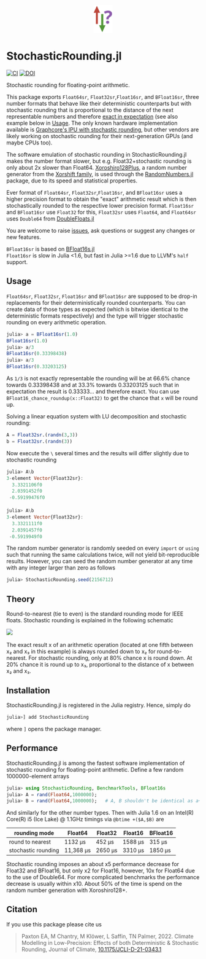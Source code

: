 <p align="center">
<img width="10%" src="figs/logo.png">
</p>

# StochasticRounding.jl
[![CI](https://github.com/milankl/StochasticRounding.jl/actions/workflows/CI.yml/badge.svg)](https://github.com/milankl/StochasticRounding.jl/actions/workflows/CI.yml)
[![DOI](https://zenodo.org/badge/247823063.svg)](https://zenodo.org/badge/latestdoi/247823063)

Stochastic rounding for floating-point arithmetic.

This package exports `Float64sr`, `Float32sr`,`Float16sr`, and `BFloat16sr`, three number formats that behave
like their deterministic counterparts but with stochastic rounding that is proportional to the
distance of the next representable numbers and therefore
[exact in expectation](https://en.wikipedia.org/wiki/Rounding#Stochastic_rounding)
(see also example below in [Usage](https://github.com/milankl/StochasticRounding.jl#usage).
The only known hardware implementation available is
[Graphcore's IPU with stochastic rounding](https://www.graphcore.ai/products/ipu),
but other vendors are likely working on stochastic rounding for their next-generation
GPUs (and maybe CPUs too).

The software emulation of stochastic rounding in StochasticRounding.jl makes the number format
slower, but e.g. Float32+stochastic rounding is only about 2x slower than Float64. 
[Xoroshiro128Plus](https://sunoru.github.io/RandomNumbers.jl/stable/man/xorshifts/#Xorshift-Family-1), 
a random number generator from the [Xorshift family](https://en.wikipedia.org/wiki/Xorshift), is used through the 
[RandomNumbers.jl](https://github.com/sunoru/RandomNumbers.jl) package, due to its speed and statistical properties.

Ever format of `Float64sr`, `Float32sr`,`Float16sr`, and `BFloat16sr` uses a higher precision format
to obtain the "exact" arithmetic result which is then stochastically rounded to the respective
lower precision format. `Float16sr` and `BFloat16sr` use `Float32` for this,
`Float32sr` uses `Float64`, and `Float64sr` uses `Double64` from
[DoubleFloats.jl](https://github.com/JuliaMath/DoubleFloats.jl)

You are welcome to raise [issues](https://github.com/milankl/StochasticRounding.jl/issues),
ask questions or suggest any changes or new features.

`BFloat16sr` is based on [BFloat16s.jl](https://github.com/JuliaMath/BFloat16s.jl)   
`Float16sr` is slow in Julia <1.6, but fast in Julia >=1.6 due to LLVM's `half` support.

## Usage

`Float64sr`, `Float32sr`, `Float16sr` and `BFloat16sr` are supposed to be drop-in replacements for their
deterministically rounded counterparts. You can create data of those types as expected
(which is bitwise identical to the deterministic formats respectively) and the type
will trigger stochastic rounding on every arithmetic operation.

```julia
julia> a = BFloat16sr(1.0)
BFloat16sr(1.0)
julia> a/3
BFloat16sr(0.33398438)
julia> a/3
BFloat16sr(0.33203125)
```
As `1/3` is not exactly representable the rounding will be at 66.6% chance towards 0.33398438 
and at 33.3% towards 0.33203125 such that in expectation the result is 0.33333... and therefore exact. 
You can use `BFloat16_chance_roundup(x::Float32)` to get the chance that `x` will be round up.

Solving a linear equation system with LU decomposition and stochastic rounding:
```julia
A = Float32sr.(randn(3,3))
b = Float32sr.(randn(3))
```
Now execute the `\` several times and the results will differ slightly due to stochastic rounding
```julia
julia> A\b
3-element Vector{Float32sr}:
  3.3321106f0
  2.0391452f0
 -0.59199476f0

julia> A\b
3-element Vector{Float32sr}:
  3.3321111f0
  2.0391457f0
 -0.5919949f0
```
The random number generator is randomly seeded on every `import` or `using` such that running
the same calculations twice, will not yield bit-reproducible results. However, you can seed
the random number generator at any time with any integer larger than zero as follows

```julia
julia> StochasticRounding.seed(2156712)
```

## Theory

Round-to-nearest (tie to even) is the standard rounding mode for IEEE floats.
Stochastic rounding is explained in the following schematic

<img src="figs/schematic.png">

The exact result x of an arithmetic operation (located at one fifth between x₂ and x₃ in this example)
is always rounded down to x₂ for round-to-nearest.
For stochastic rounding, only at 80% chance x is round down.
At 20% chance it is round up to x₃, proportional to the distance of x between x₂ and x₃.

## Installation
StochasticRounding.jl is registered in the Julia registry. Hence, simply do
```julia
julia>] add StochasticRounding
```
where `]` opens the package manager.

## Performance

StochasticRounding.jl is among the fastest software implementation of stochastic rounding for floating-point arithmetic.
Define a few random 1000000-element arrays
```julia
julia> using StochasticRounding, BenchmarkTools, BFloat16s
julia> A = rand(Float64,1000000);
julia> B = rand(Float64,1000000);   # A, B shouldn't be identical as a+a=2a is not round
```
And similarly for the other number types. Then with Julia 1.6 on an Intel(R) Core(R) i5 (Ice Lake) @ 1.1GHz timings via
`@btime +($A,$B)` are

| rounding mode         | Float64    | Float32    | Float16   | BFloat16    |
| --------------------- | ---------- | ---------- | --------- | ----------- |
| round to nearest      | 1132 μs    |  452 μs    | 1588 μs   |  315 μs     |
| stochastic rounding   | 11,368 μs  | 2650 μs    | 3310 μs   | 1850 μs     |

Stochastic rounding imposes an about x5 performance decrease for Float32 and BFloat16, but only x2 for Float16,
however, 10x for Float64 due to the use of Double64.
For more complicated benchmarks the performance decrease is usually within x10.
About 50% of the time is spend on the random number generation with Xoroshiro128+.

## Citation

If you use this package please cite us

> Paxton EA, M Chantry, M Klöwer, L Saffin, TN Palmer, 2022. Climate Modelling in Low-Precision: Effects of both Deterministic & Stochastic Rounding, Journal of Climate, [10.1175/JCLI-D-21-0343.1](https://doi.org/10.1175/JCLI-D-21-0343.1)
